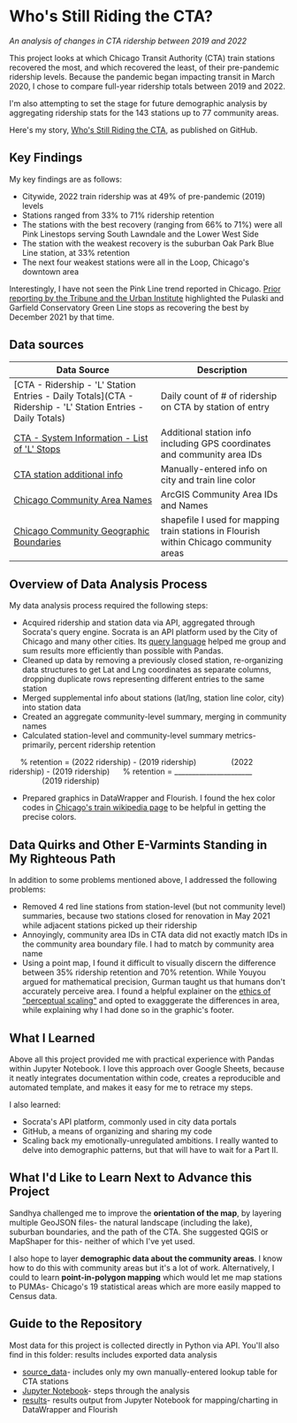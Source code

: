 # Who's Still Riding the CTA?
_An analysis of changes in CTA ridership between 2019 and 2022_

This project looks at which Chicago Transit Authority (CTA) train stations recovered the most, and which recovered the least, of their pre-pandemic ridership levels. Because the pandemic began impacting transit in March 2020, I chose to compare full-year ridership totals between 2019 and 2022.

I'm also attempting to set the stage for future demographic analysis by aggregating ridership stats for the 143 stations up to 77 community areas.

Here's my story, [Who's Still Riding the CTA](https://reliablerascal.github.io/cta_ridership/), as published on GitHub.

## Key Findings
My key findings are as follows:
* Citywide, 2022 train ridership was at 49% of pre-pandemic (2019) levels
* Stations ranged from 33% to 71% ridership retention
* The stations with the best recovery (ranging from 66% to 71%) were all Pink Linestops serving South Lawndale and the Lower West Side
* The station with the weakest recovery is the suburban Oak Park Blue Line station, at 33% retention
* The next four weakest stations were all in the Loop, Chicago's downtown area

Interestingly, I have not seen the Pink Line trend reported in Chicago. [Prior reporting by the Tribune and the Urban Institute](https://archive.is/a3wM8#selection-1181.0-1181.124) highlighted the Pulaski and Garfield Conservatory Green Line stops as recovering the best by December 2021  by that time.

## Data sources
|Data Source|Description|
|---|---|
|[CTA - Ridership - 'L' Station Entries - Daily Totals](CTA - Ridership - 'L' Station Entries - Daily Totals)|Daily count of # of ridership on CTA by station of entry|
|[CTA - System Information - List of 'L' Stops](https://data.cityofchicago.org/Transportation/CTA-System-Information-List-of-L-Stops/8pix-ypme) |Additional station info including GPS coordinates and community area IDs|
|[CTA station additional info](source_data/lkup_stations_info.csv)|Manually-entered info on city and train line color|
|[Chicago Community Area Names](https://services7.arcgis.com/8kZv9DESIQ1hYuyJ/arcgis/rest/services/Chicago_Community_areas/FeatureServer/0/query?where=1%3D1&outFields=OBJECTID,community&returnGeometry=false&outSR=4326&f=json)| ArcGIS Community Area IDs and Names|
|[Chicago Community Geographic Boundaries](https://data.cityofchicago.org/Facilities-Geographic-Boundaries/Boundaries-Community-Areas-current-/cauq-8yn6)| shapefile I used for mapping train stations in Flourish within Chicago community areas|


## Overview of Data Analysis Process
My data analysis process required the following steps:
* Acquired ridership and station data via API, aggregated through Socrata's query engine. Socrata is an API platform used by the City of Chicago and many other cities. Its [query language](https://dev.socrata.com/docs/queries/) helped me group and sum results more efficiently than possible with Pandas.
* Cleaned up data by removing a previously closed station, re-organizing data structures to get Lat and Lng coordinates as separate columns, dropping duplicate rows representing different entries to the same station
* Merged supplemental info about stations (lat/lng, station line color, city) into station data
* Created an aggregate community-level summary, merging in community names
* Calculated station-level and community-level summary metrics- primarily, percent ridership retention

&nbsp;&nbsp;&nbsp;&nbsp;&nbsp;% retention = (2022 ridership) - (2019 ridership)
&nbsp;&nbsp;&nbsp;&nbsp;&nbsp;&nbsp;&nbsp;&nbsp;&nbsp;&nbsp;&nbsp;&nbsp;&nbsp;&nbsp;&nbsp;(2022 ridership) - (2019 ridership)
&nbsp;&nbsp;&nbsp;&nbsp;&nbsp;% retention = ______________________
&nbsp;&nbsp;&nbsp;&nbsp;&nbsp;&nbsp;&nbsp;&nbsp;&nbsp;&nbsp;&nbsp;&nbsp;&nbsp;&nbsp;&nbsp;
&nbsp;&nbsp;&nbsp;&nbsp;&nbsp;&nbsp;&nbsp;&nbsp;&nbsp;&nbsp;&nbsp;&nbsp;&nbsp;&nbsp;&nbsp;(2019 ridership)

* Prepared graphics in DataWrapper and Flourish. I found the hex color codes in [Chicago's train wikipedia page](https://en.wikipedia.org/wiki/Chicago_%22L%22) to be helpful in getting the precise colors.

## Data Quirks and Other E-Varmints Standing in My Righteous Path
In addition to some problems mentioned above, I addressed the following problems:
* Removed 4 red line stations from station-level (but not community level) summaries, because two stations closed for renovation in May 2021 while adjacent stations picked up their ridership
* Annoyingly, community area IDs in CTA data did not exactly match IDs in the community area boundary file. I had to match by community area name
* Using a point map, I found it difficult to visually discern the difference between 35% ridership retention and 70% retention. While Youyou argued for mathematical precision, Gurman taught us that humans don't accurately perceive area. I found a helpful explainer on the [ethics of "perceptual scaling"](https://makingmaps.net/2007/08/28/perceptual-scaling-of-map-symbols/) and opted to exagggerate the differences in area, while explaining why I had done so in the graphic's footer.

## What I Learned
Above all this project provided me with practical experience with Pandas within Jupyter Notebook. I love this approach over Google Sheets, because it neatly integrates documentation within code, creates a reproducible and automated template, and makes it easy for me to retrace my steps.

I also learned:
* Socrata's API platform, commonly used in city data portals
* GitHub, a means of organizing and sharing my code
* Scaling back my emotionally-unregulated ambitions. I really wanted to delve into demographic patterns, but that will have to wait for a Part II.

## What I'd Like to Learn Next to Advance this Project
Sandhya challenged me to improve the **orientation of the map**, by layering multiple GeoJSON files- the natural landscape (including the lake), suburban boundaries, and the path of the CTA. She suggested QGIS or MapShaper for this- neither of which I've yet used.

I also hope to layer **demographic data about the community areas**. I know how to do this with community areas but it's a lot of work. Alternatively, I could to learn **point-in-polygon mapping** which would let me map stations to PUMAs- Chicago's 19 statistical areas which are more easily mapped to Census data.

## Guide to the Repository
Most data for this project is collected directly in Python via API. You'll also find in this folder:
results includes exported data analysis

* [source_data](source/data/)- includes only my own manually-entered lookup table for CTA stations
* [Jupyter Notebook](cta_ridership.ipynb)- steps through the analysis
* [results](results/)- results output from Jupyter Notebook for mapping/charting in DataWrapper and Flourish